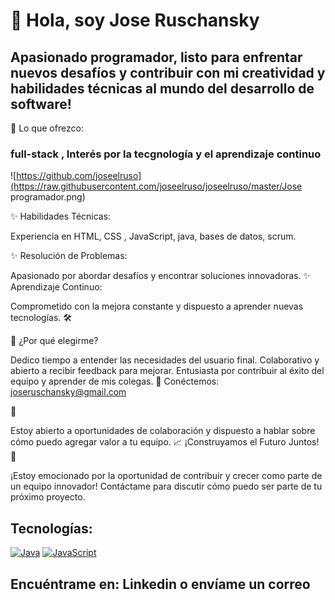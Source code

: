 # 👋 Hola, soy Jose Ruschansky 
## Apasionado programador, listo para enfrentar nuevos desafíos y contribuir con mi creatividad y habilidades técnicas al mundo del desarrollo de software!

🚀 Lo que ofrezco:
### full-stack , Interés por la tecgnología y el aprendizaje continuo
![https://github.com/joseelruso](https://raw.githubusercontent.com/joseelruso/joseelruso/master/Jose programador.png)

✨ Habilidades Técnicas:

Experiencia en HTML, CSS , JavaScript, java, bases de datos, scrum.

✨ Resolución de Problemas:

Apasionado por abordar desafíos y encontrar soluciones innovadoras.
✨ Aprendizaje Continuo:

Comprometido con la mejora constante y dispuesto a aprender nuevas tecnologías.
🛠️ 


💬 ¿Por qué elegirme?

Dedico tiempo a entender las necesidades del usuario final.
Colaborativo y abierto a recibir feedback para mejorar.
Entusiasta por contribuir al éxito del equipo y aprender de mis colegas.
🔗 Conéctemos:  joseruschansky@gmail.com


📧 

Estoy abierto a oportunidades de colaboración y dispuesto a hablar sobre cómo puedo agregar valor a tu equipo.
📈 ¡Construyamos el Futuro Juntos! 🚀

¡Estoy emocionado por la oportunidad de contribuir y crecer como parte de un equipo innovador! Contáctame para discutir cómo puedo ser parte de tu próximo proyecto.




## Tecnologías:
[![Java](https://img.shields.io/badge/Java-007396?style=for-the-badge&logo=java&logoColor=white&labelColor=101010)]()
[![JavaScript](https://img.shields.io/badge/JavaScript-F7DF1E?style=for-the-badge&logo=javascript&logoColor=white&labelColor=101010)]()

## Encuéntrame en: Linkedin o envíame un correo
